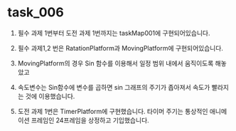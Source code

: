 # task_006

1. 필수 과제 1번부터 도전 과제 1번까지는 taskMap001에 구현되어있습니다.
2. 필수 과제1,2 번은 RatationPlatform과 MovingPlatform에 구현되어있습니다.
3. MovingPlatform의 경우 Sin 함수를 이용해서 일정 범위 내에서 움직이도록 해놓았고
4. 속도변수는 Sin함수에 변수를 곱하면 sin 그래프의 주기가 좁아져서 속도가 빨라지는 것에 이용했습니다.

5. 도전 과제 1번은 TimerPlatform에 구현했습니다. 타이머 주기는 통상적인 애니메이션 프레임인 24프레임을 상정하고 기입했습니다.
